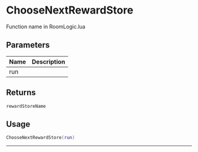 # ChooseNextRewardStore

Function name in RoomLogic.lua

## Parameters

| Name | Description |
| ---- | ----------- |
| run  |             |

## Returns

`rewardStoreName`

## Usage

```lua
ChooseNextRewardStore(run)
```

---
